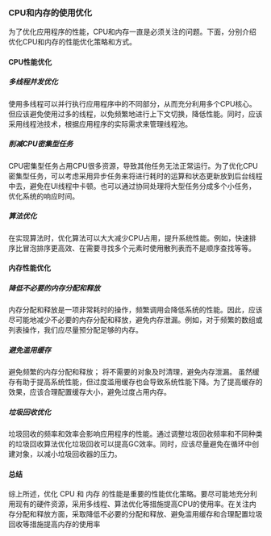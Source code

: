 ### CPU和内存的使用优化

为了优化应用程序的性能，CPU和内存一直是必须关注的问题。下面，分别介绍优化CPU和内存的性能优化策略和方式。

#### CPU性能优化

##### 多线程并发优化

使用多线程可以并行执行应用程序中的不同部分，从而充分利用多个CPU核心。但应该避免使用过多的线程，以免频繁地进行上下文切换，降低性能。同时，应该采用线程池技术，根据应用程序的实际需求来管理线程池。

##### 削减CPU密集型任务

CPU密集型任务占用CPU很多资源，导致其他任务无法正常运行。为了优化CPU密集型任务，可以考虑采用异步任务来将进行耗时的运算和状态更新放到后台线程中去，避免在UI线程中卡顿。也可以通过协同处理将大型任务分成多个小任务，优化系统的响应时间。

##### 算法优化

在实现算法时，优化算法可以大大减少CPU占用，提升系统性能。例如，快速排序比冒泡排序更高效、在需要寻找多个元素时使用散列表而不是顺序查找等等。


#### 内存性能优化

##### 降低不必要的内存分配和释放
内存分配和释放是一项非常耗时的操作，频繁调用会降低系统的性能。因此，应该尽可能地减少不必要的内存分配和释放，避免内存泄漏。例如，对于频繁的数组或列表操作，我们应尽量预分配足够的内存。

##### 避免滥用缓存
避免频繁的内存分配和释放；
将不需要的对象及时清理，避免内存泄漏。
虽然缓存有助于提高系统性能，但过度滥用缓存也会导致系统性能下降。为了提高缓存的效果，应该合理配置缓存大小，避免过度占用内存。

##### 垃圾回收优化
垃圾回收的频率和效率会影响应用程序的性能。通过调整垃圾回收频率和不同种类的垃圾回收算法优化垃圾回收可以提高GC效率。同时，应该尽量避免在循环中创建对象，以减小垃圾回收器的压力。

#### 总结
综上所述，优化 CPU 和 内存 的性能是重要的性能优化策略。要尽可能地充分利用现有的硬件资源，采用多线程、算法优化等措施提高CPU的使用率。在关注内存分配和释放方面，采取降低不必要的分配和释放、避免滥用缓存和合理配置垃圾回收等措施提高内存的使用率